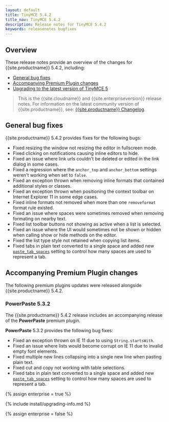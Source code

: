 ```yaml
---
layout: default
title: TinyMCE 5.4.2
title_nav: TinyMCE 5.4.2
description: Release notes for TinyMCE 5.4.2
keywords: releasenotes bugfixes
---
```


## Overview

These release notes provide an overview of the changes for {{site.productname}} 5.4.2, including:

- [General bug fixes](#generalbugfixes)
- [Accompanying Premium Plugin changes](#accompanyingpremiumpluginchanges)
- [Upgrading to the latest version of TinyMCE 5](#upgradingtothelatestversionoftinymce5)

> This is the {{site.cloudname}} and {{site.enterpriseversion}} release notes. For information on the latest community version of {{site.productname}}, see: [{{site.productname}} Changelog]({{site.baseurl}}/changelog/).

## General bug fixes

{{site.productname}} 5.4.2 provides fixes for the following bugs:

* Fixed resizing the window not resizing the editor in fullscreen mode.
* Fixed clicking on notifications causing inline editors to hide.
* Fixed an issue where link urls couldn't be deleted or edited in the link dialog in some cases.
* Fixed a regression where the `anchor_top` and `anchor_bottom` settings weren't working when set to `false`.
* Fixed an exception thrown when removing inline formats that contained additional styles or classes.
* Fixed an exception thrown when positioning the context toolbar on Internet Explorer 11 in some edge cases.
* Fixed inline formats not removed when more than one `removeformat` format rule existed.
* Fixed an issue where spaces were sometimes removed when removing formating on nearby text.
* Fixed list toolbar buttons not showing as active when a list is selected.
* Fixed an issue where the UI would sometimes not be shown or hidden when calling show or hide methods on the editor.
* Fixed the list type style not retained when copying list items.
* Fixed tabs in plain text converted to a single space and added new [`paste_tab_spaces`]({{site.baseurl}}/plugins/paste/#paste_tab_spaces) setting to control how many spaces are used to represent a tab.

## Accompanying Premium Plugin changes

The following premium plugins updates were released alongside {{site.productname}} 5.4.2.

### PowerPaste 5.3.2

The {{site.productname}} 5.4.2 release includes an accompanying release of the **PowerPaste** premium plugin.

**PowerPaste** 5.3.2 provides the following bug fixes:

* Fixed an exception thrown on IE 11 due to using `String.startsWith`.
* Fixed an issue where lists would become corrupt on IE 11 due to invalid empty font elements.
* Fixed multiple new lines collapsing into a single new line when pasting plain text.
* Fixed cut and copy not working with table selections.
* Fixed tabs in plain text converted to a single space and added new [`paste_tab_spaces`]({{site.baseurl}}/plugins/powerpaste/#paste_tab_spaces) setting to control how many spaces are used to represent a tab.

{% assign enterprise = true %}

{% include install/upgrading-info.md %}

{% assign enterprise = false %}
